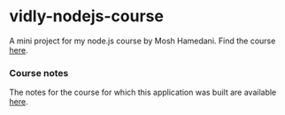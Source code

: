 # vidly-nodejs-course
A mini project for my node.js course by Mosh Hamedani. Find the course [here](https://codewithmosh.com/p/the-complete-node-js-course).

### Course notes

The notes for the course for which this application was built are available [here](https://github.com/thealphaversion/nodejs-restapi-course-notes).
